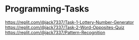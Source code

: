 # Programming-Tasks

https://replit.com/@jack7337/Task-1-Lottery-Number-Generator
https://replit.com/@jack7337/Task-2-Word-Opposites-Quiz
https://replit.com/@jack7337/Pattern-Recognition

